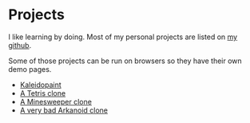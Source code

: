 # Projects

I like learning by doing. Most of my personal projects are listed on [my github](https://github.com/ekarademir?tab=repositories).

Some of those projects can be run on browsers so they have their own demo pages.

* [Kaleidopaint](https://www.ekarademir.com/kaleidopaint-proto/)
* [A Tetris clone](https://www.ekarademir.com/tetr/)
* [A Minesweeper clone](https://www.ekarademir.com/mines/)
* [A very bad Arkanoid clone](https://www.ekarademir.com/bounce/)
